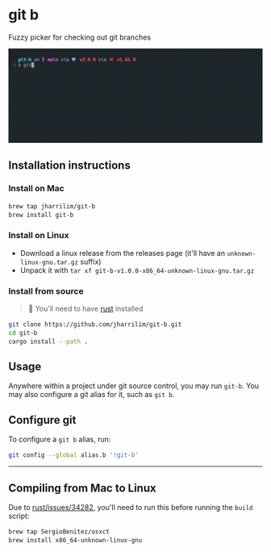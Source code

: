 # git b

Fuzzy picker for checking out git branches

![demo.gif](demo.gif)

## Installation instructions

### Install on Mac

```sh
brew tap jharrilim/git-b
brew install git-b
```

### Install on Linux

- Download a linux release from the releases page (it'll have an `unknown-linux-gnu.tar.gz` suffix)
- Unpack it with `tar xf git-b-v1.0.0-x86_64-unknown-linux-gnu.tar.gz`

### Install from source

> 🦀 You'll need to have [rust](https://rustup.rs/) installed

```sh
git clone https://github.com/jharrilim/git-b.git
cd git-b
cargo install --path .
```

## Usage

Anywhere within a project under git source control, you may run `git-b`.
You may also configure a git alias for it, such as `git b`.

## Configure git

To configure a `git b` alias, run:

```sh
git config --global alias.b '!git-b'
```

---

## Compiling from Mac to Linux

Due to [rust/issues/34282](https://github.com/rust-lang/rust/issues/34282), you'll need to run this
before running the `build` script:

```sh
brew tap SergioBenitez/osxct
brew install x86_64-unknown-linux-gnu
```
